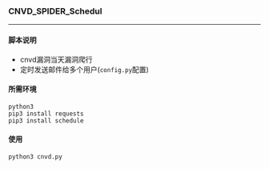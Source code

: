 ### CNVD_SPIDER_Schedul
___

#### 脚本说明
+ cnvd漏洞当天漏洞爬行
+ 定时发送邮件给多个用户(`config.py`配置)

#### 所需环境
```
python3
pip3 install requests
pip3 install schedule
```

#### 使用
`python3 cnvd.py`
